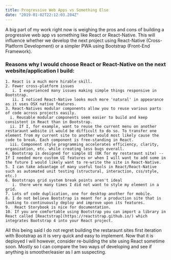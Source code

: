 ```yaml
---
title: Progressive Web Apps vs Something Else
date: "2019-01-02T22:12:03.284Z"
---
```


A big part of my work right now is weighing the pros and cons of building a progressive web app vs something like React or React-Native. This will influence whether we develop the next project using React-Native (Cross-Platform Development) or a simpler PWA using Bootstrap (Front-End Framework).

### Reasons why I would choose React or React-Native on the next website/application I build:

    1. React is a much more hirable skill.
    2. Fewer cross-platform issues
       i. I experienced many issues making simple things responsive in Bootstrap.
       ii. I noticed React-Native looks much more 'natural' in appearance as it uses OSX native features.
    3. React-Natives modular components allow you to reuse various parts of code across projects easily.
      i. Reusable modular components seem easier to build and keep consistent in React than in Bootstrap.
      ii. If I, for example, want to reuse the current menu on another restaraunt website it would be difficult to do so. To transfer one element from my current site to another would most likely cause the code to break. Each component is free-standing in React.
      iii. Component style programming accelerates efficiency, clarity, organization, etc. while creating less bugs overall.
    4. Bootstrap is designed for simple UI (OK for my restaraunt site) -- If I needed more custom UI features or when I will want to add some in the future I would likely want to re-write the site in React-Native.
    5. I can take advantage of many useful tools in React/React-Native such as automated unit testing (structural, interaction, css/style, etc.)
    6. Bootstraps grid system break points aren't ideal
       i. there were many times I did not want to style my element in a grid.
    7. Lots of code duplication, one for desktop another for mobile.
    8. I do not believe Bootstrap is meant for a production site that is looking to continuously deploy and improve upon its features.
    9.  React Storybook is nice for documentation.
    10. If you are comfortable using Bootstrap you can import a library in React called [Reactstrap](https://reactstrap.github.io/) which integrates Bootstrap 4 into your React project.

All this being said I do not regret building the restaraunt sites first iteration with Bootstrap as it is very quick and easy to implement. Now that it is deployed I will however, consider re-building the site using React sometime soon. Mostly so I can compare the two ways of developing and see if anything is smoother/easier as I am suspecting.
